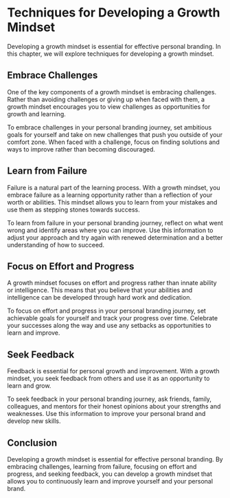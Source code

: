 Techniques for Developing a Growth Mindset
========================================================================================================

Developing a growth mindset is essential for effective personal branding. In this chapter, we will explore techniques for developing a growth mindset.

Embrace Challenges
------------------

One of the key components of a growth mindset is embracing challenges. Rather than avoiding challenges or giving up when faced with them, a growth mindset encourages you to view challenges as opportunities for growth and learning.

To embrace challenges in your personal branding journey, set ambitious goals for yourself and take on new challenges that push you outside of your comfort zone. When faced with a challenge, focus on finding solutions and ways to improve rather than becoming discouraged.

Learn from Failure
------------------

Failure is a natural part of the learning process. With a growth mindset, you embrace failure as a learning opportunity rather than a reflection of your worth or abilities. This mindset allows you to learn from your mistakes and use them as stepping stones towards success.

To learn from failure in your personal branding journey, reflect on what went wrong and identify areas where you can improve. Use this information to adjust your approach and try again with renewed determination and a better understanding of how to succeed.

Focus on Effort and Progress
----------------------------

A growth mindset focuses on effort and progress rather than innate ability or intelligence. This means that you believe that your abilities and intelligence can be developed through hard work and dedication.

To focus on effort and progress in your personal branding journey, set achievable goals for yourself and track your progress over time. Celebrate your successes along the way and use any setbacks as opportunities to learn and improve.

Seek Feedback
-------------

Feedback is essential for personal growth and improvement. With a growth mindset, you seek feedback from others and use it as an opportunity to learn and grow.

To seek feedback in your personal branding journey, ask friends, family, colleagues, and mentors for their honest opinions about your strengths and weaknesses. Use this information to improve your personal brand and develop new skills.

Conclusion
----------

Developing a growth mindset is essential for effective personal branding. By embracing challenges, learning from failure, focusing on effort and progress, and seeking feedback, you can develop a growth mindset that allows you to continuously learn and improve yourself and your personal brand.

